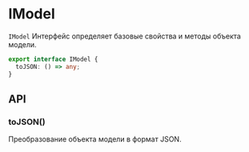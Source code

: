 # IModel

`IModel` Интерфейс определяет базовые свойства и методы объекта модели.

```typescript
export interface IModel {
  toJSON: () => any;
}
```

## API

### toJSON()

Преобразование объекта модели в формат JSON.
